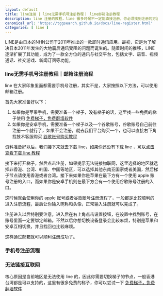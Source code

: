 ```yaml
---
layout: default
title: line注册 | line无需手机号注册教程｜ line邮箱注册教程
description: line 注册的教程，line 很多时候不一定能直接注册，你必须找到注册的方法，因为很多地区是没办法使用手机号注册的，那么有没有不用手机号注册的方法呢？注册提示无法链接互联网解决。固定电话、以“050”开头的电话号码或虚拟电话号码，无法用于验证。
canonical_url: 'https://tggsearch.github.io/docs/line-register.html'
categories: [ line ]
---
```

LINE是由日本的NHN公司于2011年推出的一款即时通讯应用。最初，它是为了解决日本2011年发生的大地震后通讯受阻的问题而诞生的。随着时间的推移，LINE逐渐扩展了其功能，成为了一款全方位的通讯与社交平台，包括文字、语音、视频通话、社交游戏、新闻订阅等功能。
### line无需手机号注册教程｜邮箱注册流程
line 在大家印象里面都需要手机号注册，其实不是，大家按照以下方法，可以使用邮箱注册。

首先大家准备好以下：
1. 如果你是苹果手机，需要准备一个梯子，没有梯子的话，这里找一些免费的梯子使用 [免费梯子，免费翻墙软件](./vpn-kl.html)
2. 如果你是安卓手机，需要准备一个梯子以及一个谷歌账号，谷歌账号自己前往注册一个就行了，如果不会注册，就去我们平台购买一个，也可以直接右下角找技术客服购买 [谷歌账号购买教程](./302.html?target=https://tggsearch.shop/)

资料准备好以后，我们接下来就去下载 line，如果你还没有下载 line ，[可以点击查看下载 line 教程](./line-download.html)

接下来打开梯子，然后点击注册，如果提示无法链接物联网，这里选择的地区就选择非香港、台湾、韩国、中国等地区，可以选择其他东南亚国家或者美国，然后梯子节点请使用香港或者台湾。接下来如果你是苹果在最下方有一个使用 apple 账号注册的入口，而如果你是安卓手机则在最下方会有一个使用谷歌账号注册的入口。

这时候就会使用你的 apple 账号或者谷歌账号注册流程了，一般都是比较顺利的进入注册流程，最后让你输入昵称和头像，正常输入注册就可以完成了。

注册进入以后特别要注意，进入后在右上角点击设置按钮，在设置中找到账号，在账号里面一定要绑定邮箱，不然以后你想切换设备登录会比较麻烦，特别是苹果和安卓互相切换，并且找回也比较麻烦。

这样通过邮箱就可以顺利注册成功了。

### 手机号注册流程


### 无法链接互联网
核心原因是当前地区是无法使用 line 的，因此你需要切换梯子的节点，一般香港台湾都是可以支持的，这里有很多免费的梯子，你可以尝试一下 [免费梯子，免费翻墙软件](./vpn-kl.html)